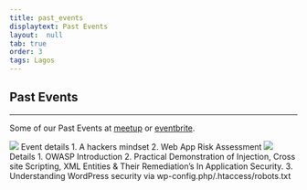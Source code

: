 ```yaml
---
title: past_events
displaytext: Past Events
layout:  null
tab: true
order: 3
tags: Lagos
---
```


## Past Events
---
Some of our Past Events at [meetup](https://www.meetup.com/OWASP-Lagos-Meetup-Group/events/past/) or [eventbrite](https://www.eventbrite.com/organizations/events/past). 

<img src="https://secure.meetupstatic.com/photos/event/4/c/4/d/highres_493819533.jpeg">
<bold>Event details</bold>
1. A hackers mindset
2. Web App Risk Assessment

<img src="https://secure.meetupstatic.com/photos/event/4/2/c/2/highres_493097090.jpeg">
<bold>Details</bold>
1. OWASP Introduction
2. Practical Demonstration of Injection, Cross site Scripting, XML Entities & Their Remediation’s In Application Security.
3. Understanding WordPress security via wp-config.php/.htaccess/robots.txt
